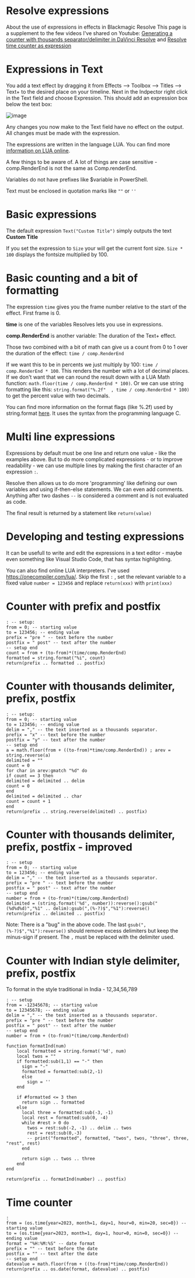 # Resolve expressions
About the use of expressions in effects in Blackmagic Resolve
This page is a supplement to the few videos I've shared on Youtube: [Generating a counter with thousands separator/delimiter in DaVinci Resolve](https://youtu.be/Y-RYs49gtvo) and [Resolve time counter as expression](https://youtu.be/5cV6Py8-zM8)

# Expressions in Text
You add a text effect by dragging it from Effects --> Toolbox --> Titles --> Text+ to the desired place on your timeline.
Next in the Indpector right click in the Text field and choose Expression. This should add an expression box below the text box:

![image](https://github.com/knejmann/Resolve_expressions/assets/18518513/38eee478-9537-4d1e-b280-2b0f60f9fb20)

Any changes you now make to the Text field have no effect on the output. All changes must be made with the expression.

The expressions are written in the language LUA. You can find more [information on LUA online](https://www.lua.org/pil/contents.html).

A few things to be aware of. A lot of things are case sensitive - comp.RenderEnd is not the same as Comp.renderEnd.

Variables do not have prefixes like $variable in PowerShell.

Text must be enclosed in quotation marks like `""` or `''`

# Basic expressions
The default expression `Text("Custom Title")` simply outputs the text __Custom Title__

If you set the expression to `Size` your will get the current font size. `Size * 100` displays the fontsize multiplied by 100.

# Basic counting and a bit of formatting
The expression `time` gives you the frame number relative to the start of the effect. First frame is 0.

__time__ is one of the variables Resolves lets you use in expressions.

__comp.RenderEnd__ is another variable: The duration of the Text+ effect.

Those two combined with a bit of math can give us a count from 0 to 1 over the duration of the effect: `time / comp.RenderEnd`

If we want this to be in percents we just multiply by 100: `time / comp.RenderEnd * 100`. This renders the number with a lot of decimal places. If we don't want that we can round the result down with a LUA Math function: `math.floor(time / comp.RenderEnd * 100)`. Or we can use string formatting like this: `string.format("%.2f"  , time / comp.RenderEnd * 100)` to get the percent value with two decimals.

You can find more information on the format flags (like %.2f) used by string.format [here](https://faq.cprogramming.com/cgi-bin/smartfaq.cgi?answer=1048379655&id=1043284385). It uses the syntax from the programming language C.

# Multi line expressions
Expressions by default must be one line and return one value - like the examples above.
But to do more complicated expressions - or to improve readability - we can use multiple lines by making the first character of an expression `:`.

Resolve then allows us to do more 'programming' like defining our own variables and using if-then-else statements.
We can even add comments. Anything after two dashes `--` is considered a comment and is not evaluated as code.

The final result is returned by a statement like `return(value)`

# Developing and testing expressions
It can be usefull to write and edit the expressions in a text editor - maybe even something like Visual Studio Code, that has syntax highlighting.

You can also find online LUA interpreters. I've used https://onecompiler.com/lua/.
Skip the first `:` , set the relevant variable to a fixed value `number = 123456` and replace `return(xxx)` with `print(xxx)`

# Counter with prefix and postfix

```
: -- setup:
from = 0; -- starting value
to = 123456; -- ending value
prefix = "pre " -- text before the number
postfix = " post" -- text after the number
-- setup end
count = from + (to-from)*(time/comp.RenderEnd)
formatted = string.format("%i", count)
return(prefix .. formatted .. postfix)
```


# Counter with thousands delimiter, prefix, postfix

```
: -- setup:
from = 0; -- starting value
to = 123456; -- ending value
delim = "," -- the text inserted as a thousands separator.
prefix = "x" -- text before the number
postfix = "y" -- text after the number
-- setup end
a = math.floor(from + ((to-from)*time/comp.RenderEnd)) ; arev = string.reverse(a)
delimited = ""
count = 0
for char in arev:gmatch "%d" do
if count == 3 then
delimited = delimited .. delim
count = 0
end
delimited = delimited .. char
count = count + 1
end
return(prefix .. string.reverse(delimited) .. postfix)
```

# Counter with thousands delimiter, prefix, postfix - improved

```
: -- setup
from = 0; -- starting value
to = 123456; -- ending value
delim = "," -- the text inserted as a thousands separator.
prefix = "pre " -- text before the number
postfix = " post" -- text after the number
-- setup end
number = from + (to-from)*(time/comp.RenderEnd)
delimited = (string.format('%d', number)):reverse():gsub("(%d%d%d)","%1" .. delim):gsub(",(%-?)$","%1"):reverse()
return(prefix .. delimited .. postfix)
```
Note: There is a "bug" in the above code. The last `gsub(",(%-?)$","%1"):reverse()` should remove excess delimiters but keep the minus-sign if present. The `,` must be replaced with the delimiter used.

# Counter with Indian style delimiter, prefix, postfix
To format in the style traditional in India - 12,34,56,789
```
: -- setup
from = -12345678; -- starting value
to = 12345678; -- ending value
delim = "," -- the text inserted as a thousands separator.
prefix = "pre " -- text before the number
postfix = " post" -- text after the number
-- setup end
number = from + (to-from)*(time/comp.RenderEnd)

function formatInd(num)
    local formatted = string.format('%d', num)
    local twos = ""
    if formatted:sub(1,1) == "-" then
      sign = "-"
      formatted = formatted:sub(2,-1)
      else
        sign = ''
    end

    if #formatted <= 3 then
      return sign .. formatted
    else
      local three = formatted:sub(-3, -1)
      local rest = formatted:sub(0, -4)
      while #rest > 0 do
        twos = rest:sub(-2, -1) .. delim .. twos
        rest = rest:sub(0,-3)
        -- print("formatted", formatted, "twos", twos, "three", three, "rest", rest)
      end

      return sign .. twos .. three
    end
end

return(prefix .. formatInd(number) .. postfix)

```


# Time counter

```
:
from = (os.time{year=2023, month=1, day=1, hour=0, min=20, sec=0}) -- starting value
to = (os.time{year=2023, month=1, day=1, hour=0, min=0, sec=0}) -- ending value
format = "%H:%M:%S" -- date format
prefix = "" -- text before the date
postfix = "" -- text after the date
-- setup end
datevalue = math.floor(from + ((to-from)*time/comp.RenderEnd))
return(prefix .. os.date(format, datevalue) .. postfix)
```


